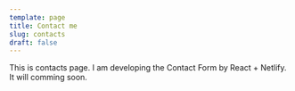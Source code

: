```yaml
---
template: page
title: Contact me
slug: contacts
draft: false
---
```

This is contacts page. I am developing the Contact Form by React + Netlify. It will comming soon.
